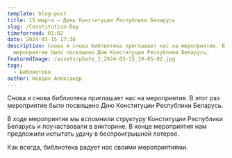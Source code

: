 ```yaml
---
template: blog-post
title: 15 марта — День Конституции Республики Беларусь
slug: /Constitution-Day
timeforread: 01:02
date: 2024-03-15 17:30
description: Снова и снова библиотека приглашает нас на мероприятие. В этот раз,
  мероприятие было посвящено Дню Конституции Республики Беларусь.
featuredImage: /assets/photo_2_2024-03-15_19-05-02.jpg
tags:
  - Библиотека
author: Невдах Александр
---
```

Снова и снова библиотека приглашает нас на мероприятие. В этот раз мероприятие было посвящено Дню Конституции Республики Беларусь.

В﻿ ходе мероприятия мы вспомнили структуру Конституции Республики Беларусь и поучаствовали в викторине. В конце мероприятия нам предложили испытать удачу в беспроигрышной лотерее. 

К﻿ак всегда, библиотека радует нас своими мероприятиями.